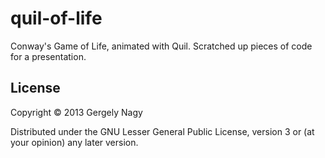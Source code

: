 # quil-of-life

Conway's Game of Life, animated with Quil. Scratched up pieces of code
for a presentation.

## License

Copyright © 2013 Gergely Nagy

Distributed under the GNU Lesser General Public License, version 3 or
(at your opinion) any later version.
